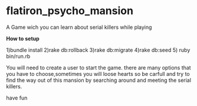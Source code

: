 # flatiron_psycho_mansion
A Game wich you can learn about serial killers while playing


**How to setup**

1)bundle install
2)rake db:rollback
3)rake db:migrate
4)rake db:seed
5) ruby bin/run.rb

You will need to create a user to start the game. there are many options that you have to choose,sometimes you will loose hearts so be carfull and try to find the way out of this mansion by searching around and meeting the serial killers.

have fun
